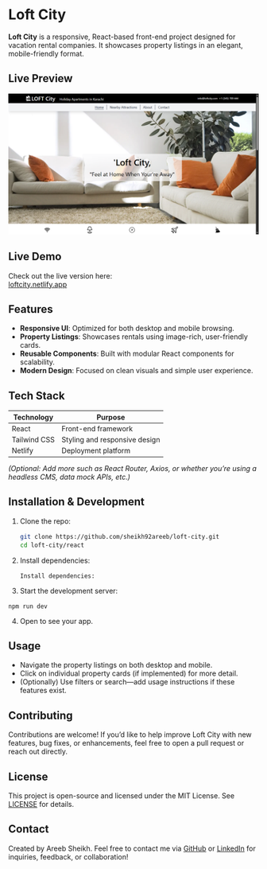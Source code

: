 # Loft City

**Loft City** is a responsive, React-based front-end project designed for vacation rental companies. It showcases property listings in an elegant, mobile-friendly format.

## Live Preview

![Live Preview](live-preview.png)

##  Live Demo

Check out the live version here:  
[loftcity.netlify.app](https://loftcity.netlify.app)

##  Features

- **Responsive UI**: Optimized for both desktop and mobile browsing.
- **Property Listings**: Showcases rentals using image-rich, user-friendly cards.
- **Reusable Components**: Built with modular React components for scalability.
- **Modern Design**: Focused on clean visuals and simple user experience.

##  Tech Stack

| Technology     | Purpose                          |
|----------------|----------------------------------|
| React          | Front-end framework              |
| Tailwind CSS   | Styling and responsive design    |
| Netlify        | Deployment platform              |

*(Optional: Add more such as React Router, Axios, or whether you’re using a headless CMS, data mock APIs, etc.)*

##  Installation & Development

1. Clone the repo:  
   ```bash
   git clone https://github.com/sheikh92areeb/loft-city.git
   cd loft-city/react
   ```

2. Install dependencies:
   ```
   Install dependencies:
   ```
3. Start the development server:
  ```
  npm run dev
  ```
4. Open to see your app.

## Usage

- Navigate the property listings on both desktop and mobile.
- Click on individual property cards (if implemented) for more detail.
- (Optionally) Use filters or search—add usage instructions if these features exist.

## Contributing

Contributions are welcome! If you’d like to help improve Loft City with new features, bug fixes, or enhancements, feel free to open a pull request or reach out directly.

## License

This project is open-source and licensed under the MIT License. See [LICENSE](LICENSE) for details.

## Contact

Created by Areeb Sheikh.
Feel free to contact me via [GitHub](https://github.com/sheikh92areeb) or [LinkedIn](https://www.linkedin.com/in/areeb-sheikh18/) for inquiries, feedback, or collaboration!
